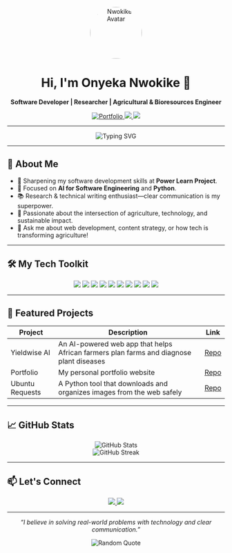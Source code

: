 <!-- Profile README for Onyeka Nwokike -->

<p align="center">
  <img src="https://avatars.githubusercontent.com/u/194400238?s=400&u=043383627a2209689c2e6e2204a7d8ee0b4505e5&v=4" width="120" alt="Nwokike Avatar" style="border-radius:50%;">
</p>

<h1 align="center">Hi, I'm Onyeka Nwokike 👋</h1>
<p align="center"><b>Software Developer | Researcher | Agricultural & Bioresources Engineer</b></p>

<p align="center">
  <a href="https://nwokike.github.io/portfolio/">
    <img src="https://img.shields.io/badge/My%20Portfolio-Click%20to%20View-blue?style=for-the-badge&logo=github" alt="Portfolio"/>
  </a>
  <a href="mailto:nwokikeonyeka@gmail.com">
    <img src="https://img.shields.io/badge/Email-nwokikeonyeka@gmail.com-red?style=for-the-badge&logo=gmail&logoColor=white"/>
  </a>
  <a href="https://www.linkedin.com/in/nwokike">
    <img src="https://img.shields.io/badge/LinkedIn-nwokike-blue?style=for-the-badge&logo=linkedin"/>
  </a>
</p>

---

<p align="center">
  <img src="https://readme-typing-svg.demolab.com?font=Fira+Code&size=25&pause=1000&center=true&vCenter=true&width=450&lines=Welcome+to+my+GitHub!;Building+impactful+solutions;Research-driven+developer;Always+learning+%F0%9F%92%BB" alt="Typing SVG" />
</p>

---

## 🚀 About Me

- 🔭 Sharpening my software development skills at **Power Learn Project**.
- 🌱 Focused on **AI for Software Engineering** and **Python**.
- 📚 Research & technical writing enthusiast—clear communication is my superpower.
- 🌾 Passionate about the intersection of agriculture, technology, and sustainable impact.
- 💬 Ask me about web development, content strategy, or how tech is transforming agriculture!

---

## 🛠️ My Tech Toolkit

<p align="center">
  <img src="https://img.shields.io/badge/HTML5-E34F26?logo=html5&logoColor=fff&style=for-the-badge"/>
  <img src="https://img.shields.io/badge/CSS3-1572B6?logo=css3&logoColor=fff&style=for-the-badge"/>
  <img src="https://img.shields.io/badge/JavaScript-F7DF1E?logo=javascript&logoColor=000&style=for-the-badge"/>
  <img src="https://img.shields.io/badge/Tailwind%20CSS-38B2AC?logo=tailwind-css&logoColor=fff&style=for-the-badge"/>
  <img src="https://img.shields.io/badge/Python-3776AB?logo=python&logoColor=fff&style=for-the-badge"/>
  <img src="https://img.shields.io/badge/SQL-316192?logo=mysql&logoColor=fff&style=for-the-badge"/>
  <img src="https://img.shields.io/badge/WordPress-21759B?logo=wordpress&logoColor=fff&style=for-the-badge"/>
  <img src="https://img.shields.io/badge/SEO-808080?logo=google&logoColor=fff&style=for-the-badge"/>
  <img src="https://img.shields.io/badge/Technical%20Writing-000?logo=bookstack&logoColor=white&style=for-the-badge"/>
  <img src="https://img.shields.io/badge/Project%20Management-0052CC?logo=trello&logoColor=fff&style=for-the-badge"/>
</p>

---

## 🌟 Featured Projects

| Project        | Description                                  | Link |
|----------------|----------------------------------------------|------|
| Yieldwise AI   | An AI-powered web app that helps African farmers plan farms and diagnose plant diseases       | [Repo](https://github.com/Nwokike/yieldwise-ai) |
| Portfolio      | My personal portfolio website                | [Repo](https://github.com/Nwokike/portfolio) |
| Ubuntu Requests| A Python tool that downloads and organizes images from the web safely           | [Repo](https://github.com/Nwokike/Ubuntu_Requests) |

---

## 📈 GitHub Stats

<p align="center">
  <img src="https://github-readme-stats.vercel.app/api?username=Nwokike&show_icons=true&theme=radical" alt="GitHub Stats"/>
  <br/>
  <img src="https://github-readme-streak-stats.herokuapp.com/?user=Nwokike&theme=radical" alt="GitHub Streak"/>
</p>

---

## 📫 Let's Connect

<p align="center">
  <a href="mailto:nwokikeonyeka@gmail.com">
    <img src="https://img.shields.io/badge/Email-nwokikeonyeka@gmail.com-red?style=for-the-badge&logo=gmail&logoColor=white"/>
  </a>
  <a href="https://www.linkedin.com/in/nwokike">
    <img src="https://img.shields.io/badge/LinkedIn-nwokike-blue?style=for-the-badge&logo=linkedin"/>
  </a>
</p>

---

<p align="center"><i>“I believe in solving real-world problems with technology and clear communication.”</i></p>

<p align="center">
  <img src="https://quotes-github-readme.vercel.app/api?type=horizontal&theme=dark" alt="Random Quote"/>
</p>

<!--
⭐️ From [Nwokike](https://github.com/Nwokike)
-->
